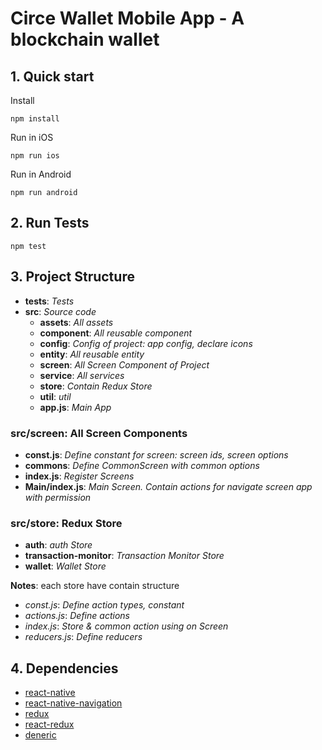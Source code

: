 # Circe Wallet Mobile App - A blockchain wallet

## 1. Quick start

Install
```
npm install 
```

Run in iOS

```
npm run ios
``` 

Run in Android

```
npm run android
``` 

## 2. Run Tests

```
npm test
``` 

## 3. Project Structure

 - **__tests__**: *Tests*
 - **src**: *Source code*
    - **assets**: *All assets*
    - **component**: *All reusable component*
    - **config**: *Config of project: app config, declare icons*
    - **entity**: *All reusable entity*
    - **screen**: *All Screen Component of Project*
    - **service**: *All services*
    - **store**: *Contain Redux Store*
    - **util**: *util*
    - **app.js**: *Main App*

### **src/screen**: All Screen Components
 - **const.js**: *Define constant for screen: screen ids, screen options*
 - **commons**: *Define CommonScreen with common options*
 - **index.js**: *Register Screens*
 - **Main/index.js**: *Main Screen. Contain actions for navigate screen app with permission*
 
### **src/store**: Redux Store

 - **auth**: *auth Store*
 - **transaction-monitor**: *Transaction Monitor Store*
 - **wallet**: *Wallet Store*

**Notes**: each store have contain structure
 - *const.js*: *Define action types, constant*
 - *actions.js*: *Define actions*
 - *index.js*: *Store & common action using on Screen*
 - *reducers.js*: *Define reducers*

## 4. Dependencies

 - [react-native](https://github.com/facebook/react-native)
 - [react-native-navigation](https://wix.github.io/react-native-navigation)
 - [redux](https://github.com/reactjs/redux)
 - [react-redux](https://github.com/reactjs/react-redux)
 - [deneric](https://www.npmjs.com/package/deneric)